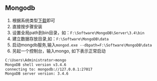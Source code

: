## Mongodb

1. 根据系统类型[下载](https://www.mongodb.com/download-center#community)即可
2. 直接按步骤安装
3. 设置全局path到bin目录，如：`F:\Software\MongoDB\Server\3.4\bin`
4. 建立数据存放目录,如：`F:\Software\MongoDB\data`
5. 启动mongdb服务,输入`mongod.exe --dbpath=F:\Software\MongoDB\data`
6. 另起一个控制台，输入mongo, 如下表示正常启动
```sh
C:\Users\Administrator>mongo
MongoDB shell version v3.4.6
connecting to: mongodb://127.0.0.1:27017
MongoDB server version: 3.4.6
```